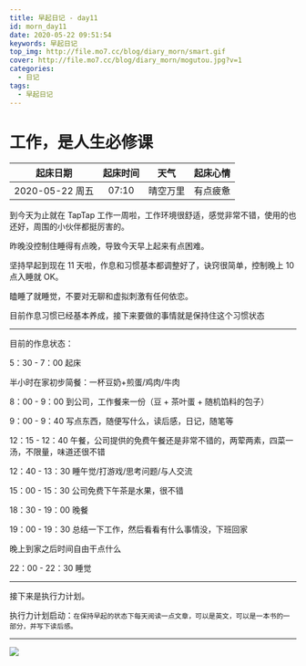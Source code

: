 ```yaml
---
title: 早起日记 - day11
id: morn_day11
date: 2020-05-22 09:51:54
keywords: 早起日记
top_img: http://file.mo7.cc/blog/diary_morn/smart.gif
cover: http://file.mo7.cc/blog/diary_morn/mogutou.jpg?v=1
categories:
  - 日记
tags:
  - 早起日记
---
```


# 工作，是人生必修课

|    起床日期     | 起床时间 |   天气   | 起床心情 |
| :-------------: | :------: | :------: | :------: |
| 2020-05-22 周五 |  07:10   | 晴空万里 | 有点疲惫 |

到今天为止就在 TapTap 工作一周啦，工作环境很舒适，感觉非常不错，使用的也还好，周围的小伙伴都挺厉害的。

昨晚没控制住睡得有点晚，导致今天早上起来有点困难。

坚持早起到现在 11 天啦，作息和习惯基本都调整好了，诀窍很简单，控制晚上 10 点入睡就 OK。

瞌睡了就睡觉，不要对无聊和虚拟刺激有任何依恋。

目前作息习惯已经基本养成，接下来要做的事情就是保持住这个习惯状态

---

目前的作息状态：

5：30 - 7：00 起床

半小时在家初步简餐：一杯豆奶+煎蛋/鸡肉/牛肉

8：00 - 9：00 到公司，工作餐来一份（豆 + 茶叶蛋 + 随机馅料的包子）

9：00 - 9：40 写点东西，随便写什么，读后感，日记，随笔等

12：15 - 12：40 午餐，公司提供的免费午餐还是非常不错的，两荤两素，四菜一汤，不限量，味道还很不错

12：40 - 13：30 睡午觉/打游戏/思考问题/与人交流

15：00 - 15：30 公司免费下午茶是水果，很不错

18：30 - 19：00 晚餐

19：00 - 19：30 总结一下工作，然后看看有什么事情没，下班回家

晚上到家之后时间自由干点什么

22：00 - 22：30 睡觉

---

接下来是执行力计划。

执行力计划启动：`在保持早起的状态下每天阅读一点文章，可以是英文，可以是一本书的一部分，并写下读后感。`

---

<style>
#nav.post-bg {
  background-size: 120px;
  background-repeat:repeat;
  background-position: top left;
}
</style>

<img class="none" src="http://file.mo7.cc/blog/diary_morn/mogutou.jpg" />
